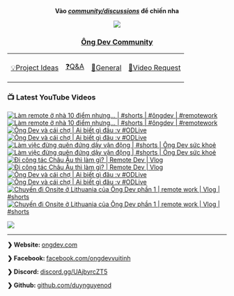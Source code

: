 <div align="center">
      <b
        >Vào
        <a href="https://github.com/OngDev/community/discussions"
          ><i>community/discussions</i></a
        >
        để chiến nha</b
      >

<img
    src="https://raw.githubusercontent.com/thuanpham2311/img/master/ongDevCharacters/4.png"
  />

### [Ông Dev Community](https://github.com/OngDev/community/discussions)

  <b>
    <table>
      <tr>
        <td>
          <a
            href="https://github.com/OngDev/community/discussions/categories/project-ideas"
            ><p>💡Project Ideas</p></a
          >
        </td>
        <td>
          <a
            href="https://github.com/OngDev/community/discussions/categories/q-a"
            ><p>❓Q&A</p></a
          >
        </td>
        <td>
          <a
            href="https://github.com/OngDev/community/discussions/categories/general"
            ><p>💬General</p></a
          >
        </td>
        <td>
          <a
            href="https://github.com/OngDev/community/discussions/categories/video-request"
            ><p>🎥Video Request</p></a
          >
        </td>
      </tr>
    </table>
  </b>
</div>

### 📺 Latest YouTube Videos

<!-- BEGIN YOUTUBE-CARDS -->
[![Làm remote ở nhà 10 điểm nhưng... | #shorts | #ôngdev | #remotework](https://ytcards.demolab.com/?id=TIPQ4UR-KWo&title=L%C3%A0m+remote+%E1%BB%9F+nh%C3%A0+10+%C4%91i%E1%BB%83m+nh%C6%B0ng...+%7C+%23shorts+%7C+%23%C3%B4ngdev+%7C+%23remotework&timestamp=1665390960&background_color=%230d1117&title_color=%23ffffff&stats_color=%23dedede&width=250&duration=22 "Làm remote ở nhà 10 điểm nhưng... | #shorts | #ôngdev | #remotework")](https://www.youtube.com/watch?v=TIPQ4UR-KWo#gh-dark-mode-only)[![Làm remote ở nhà 10 điểm nhưng... | #shorts | #ôngdev | #remotework](https://ytcards.demolab.com/?id=TIPQ4UR-KWo&title=L%C3%A0m+remote+%E1%BB%9F+nh%C3%A0+10+%C4%91i%E1%BB%83m+nh%C6%B0ng...+%7C+%23shorts+%7C+%23%C3%B4ngdev+%7C+%23remotework&timestamp=1665390960&background_color=%23ffffff&title_color=%2324292f&stats_color=%2357606a&width=250&duration=22 "Làm remote ở nhà 10 điểm nhưng... | #shorts | #ôngdev | #remotework")](https://www.youtube.com/watch?v=TIPQ4UR-KWo#gh-light-mode-only)
[![Ông Dev và cái chợ | Ai biết gì đâu :v #ODLive](https://ytcards.demolab.com/?id=cgTUagI90kU&title=%C3%94ng+Dev+v%C3%A0+c%C3%A1i+ch%E1%BB%A3+%7C+Ai+bi%E1%BA%BFt+g%C3%AC+%C4%91%C3%A2u+%3Av+%23ODLive&timestamp=1665246325&background_color=%230d1117&title_color=%23ffffff&stats_color=%23dedede&width=250&duration=7363 "Ông Dev và cái chợ | Ai biết gì đâu :v #ODLive")](https://www.youtube.com/watch?v=cgTUagI90kU#gh-dark-mode-only)[![Ông Dev và cái chợ | Ai biết gì đâu :v #ODLive](https://ytcards.demolab.com/?id=cgTUagI90kU&title=%C3%94ng+Dev+v%C3%A0+c%C3%A1i+ch%E1%BB%A3+%7C+Ai+bi%E1%BA%BFt+g%C3%AC+%C4%91%C3%A2u+%3Av+%23ODLive&timestamp=1665246325&background_color=%23ffffff&title_color=%2324292f&stats_color=%2357606a&width=250&duration=7363 "Ông Dev và cái chợ | Ai biết gì đâu :v #ODLive")](https://www.youtube.com/watch?v=cgTUagI90kU#gh-light-mode-only)
[![Làm việc đừng quên đứng dậy vận động | #shorts | Ông Dev sức khoẻ](https://ytcards.demolab.com/?id=ncJ8WkZrjfQ&title=L%C3%A0m+vi%E1%BB%87c+%C4%91%E1%BB%ABng+qu%C3%AAn+%C4%91%E1%BB%A9ng+d%E1%BA%ADy+v%E1%BA%ADn+%C4%91%E1%BB%99ng+%7C+%23shorts+%7C+%C3%94ng+Dev+s%E1%BB%A9c+kho%E1%BA%BB&timestamp=1665137792&background_color=%230d1117&title_color=%23ffffff&stats_color=%23dedede&width=250&duration=30 "Làm việc đừng quên đứng dậy vận động | #shorts | Ông Dev sức khoẻ")](https://www.youtube.com/watch?v=ncJ8WkZrjfQ#gh-dark-mode-only)[![Làm việc đừng quên đứng dậy vận động | #shorts | Ông Dev sức khoẻ](https://ytcards.demolab.com/?id=ncJ8WkZrjfQ&title=L%C3%A0m+vi%E1%BB%87c+%C4%91%E1%BB%ABng+qu%C3%AAn+%C4%91%E1%BB%A9ng+d%E1%BA%ADy+v%E1%BA%ADn+%C4%91%E1%BB%99ng+%7C+%23shorts+%7C+%C3%94ng+Dev+s%E1%BB%A9c+kho%E1%BA%BB&timestamp=1665137792&background_color=%23ffffff&title_color=%2324292f&stats_color=%2357606a&width=250&duration=30 "Làm việc đừng quên đứng dậy vận động | #shorts | Ông Dev sức khoẻ")](https://www.youtube.com/watch?v=ncJ8WkZrjfQ#gh-light-mode-only)
[![Đi công tác Châu Âu thì làm gì? | Remote Dev | Vlog](https://ytcards.demolab.com/?id=LFfv7v5MWNk&title=%C4%90i+c%C3%B4ng+t%C3%A1c+Ch%C3%A2u+%C3%82u+th%C3%AC+l%C3%A0m+g%C3%AC%3F+%7C+Remote+Dev+%7C+Vlog&timestamp=1665068509&background_color=%230d1117&title_color=%23ffffff&stats_color=%23dedede&width=250&duration=765 "Đi công tác Châu Âu thì làm gì? | Remote Dev | Vlog")](https://www.youtube.com/watch?v=LFfv7v5MWNk#gh-dark-mode-only)[![Đi công tác Châu Âu thì làm gì? | Remote Dev | Vlog](https://ytcards.demolab.com/?id=LFfv7v5MWNk&title=%C4%90i+c%C3%B4ng+t%C3%A1c+Ch%C3%A2u+%C3%82u+th%C3%AC+l%C3%A0m+g%C3%AC%3F+%7C+Remote+Dev+%7C+Vlog&timestamp=1665068509&background_color=%23ffffff&title_color=%2324292f&stats_color=%2357606a&width=250&duration=765 "Đi công tác Châu Âu thì làm gì? | Remote Dev | Vlog")](https://www.youtube.com/watch?v=LFfv7v5MWNk#gh-light-mode-only)
[![Ông Dev và cái chợ | Ai biết gì đâu :v #ODLive](https://ytcards.demolab.com/?id=4VQzNAqzPxo&title=%C3%94ng+Dev+v%C3%A0+c%C3%A1i+ch%E1%BB%A3+%7C+Ai+bi%E1%BA%BFt+g%C3%AC+%C4%91%C3%A2u+%3Av+%23ODLive&timestamp=1664900126&background_color=%230d1117&title_color=%23ffffff&stats_color=%23dedede&width=250&duration=7671 "Ông Dev và cái chợ | Ai biết gì đâu :v #ODLive")](https://www.youtube.com/watch?v=4VQzNAqzPxo#gh-dark-mode-only)[![Ông Dev và cái chợ | Ai biết gì đâu :v #ODLive](https://ytcards.demolab.com/?id=4VQzNAqzPxo&title=%C3%94ng+Dev+v%C3%A0+c%C3%A1i+ch%E1%BB%A3+%7C+Ai+bi%E1%BA%BFt+g%C3%AC+%C4%91%C3%A2u+%3Av+%23ODLive&timestamp=1664900126&background_color=%23ffffff&title_color=%2324292f&stats_color=%2357606a&width=250&duration=7671 "Ông Dev và cái chợ | Ai biết gì đâu :v #ODLive")](https://www.youtube.com/watch?v=4VQzNAqzPxo#gh-light-mode-only)
[![Chuyến đi Onsite ở Lithuania  của Ông Dev phần 1 | remote work | Vlog | #shorts](https://ytcards.demolab.com/?id=S59SRIGd820&title=Chuy%E1%BA%BFn+%C4%91i+Onsite+%E1%BB%9F+Lithuania++c%E1%BB%A7a+%C3%94ng+Dev+ph%E1%BA%A7n+1+%7C+remote+work+%7C+Vlog+%7C+%23shorts&timestamp=1663160416&background_color=%230d1117&title_color=%23ffffff&stats_color=%23dedede&width=250&duration=60 "Chuyến đi Onsite ở Lithuania  của Ông Dev phần 1 | remote work | Vlog | #shorts")](https://www.youtube.com/watch?v=S59SRIGd820#gh-dark-mode-only)[![Chuyến đi Onsite ở Lithuania  của Ông Dev phần 1 | remote work | Vlog | #shorts](https://ytcards.demolab.com/?id=S59SRIGd820&title=Chuy%E1%BA%BFn+%C4%91i+Onsite+%E1%BB%9F+Lithuania++c%E1%BB%A7a+%C3%94ng+Dev+ph%E1%BA%A7n+1+%7C+remote+work+%7C+Vlog+%7C+%23shorts&timestamp=1663160416&background_color=%23ffffff&title_color=%2324292f&stats_color=%2357606a&width=250&duration=60 "Chuyến đi Onsite ở Lithuania  của Ông Dev phần 1 | remote work | Vlog | #shorts")](https://www.youtube.com/watch?v=S59SRIGd820#gh-light-mode-only)
<!-- END YOUTUBE-CARDS -->

[<img src="https://custom-icon-badges.demolab.com/badge/-Subscribe%20For%20More-red?style=for-the-badge&logo=video&logoColor=white"/>](https://www.youtube.com/channel/ongdev?sub_confirmation=1)

---

<strong>❯ Website: </strong><a href="https://ongdev.com">ongdev.com</a>

<strong>❯ Facebook: </strong><a href="https://www.facebook.com/ongdevvuitinh">facebook.com/ongdevvuitinh</a>

<strong>❯ Discord: </strong><a href="https://discord.gg/UAjbyrcZT5">discord.gg/UAjbyrcZT5</a>

<strong>❯ Github: </strong><a href="https://github.com/duynguyenod">github.com/duynguyenod</a>
